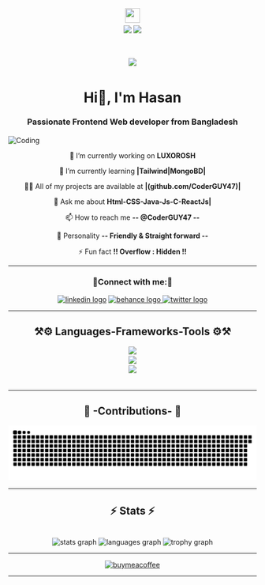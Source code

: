 <div align="center">
  <img height="30" width="30" src="https://images-wixmp-ed30a86b8c4ca887773594c2.wixmp.com/i/a9415ff0-40cb-44e8-b941-f9e3563c4238/d5afb2w-2e9d6840-6d33-4402-9c9b- 
  555c25781c9a.gif"/>
<br>
<img align="center" src="https://visitcount.itsvg.in/api?id=CoderGUY47&icon=1&color=12"/>
<img align="center" src="https://visitor-badge.laobi.icu/badge?page_id=CoderGUY47.CoderGUY47" />
</div>


<h1 align="center">
<img src="https://readme-typing-svg.demolab.com?font=Gabarito&weight=700&size=48&center=true&vCenter=true&pause=1000&color=789BF7&width=700&height=70&lines=wanna+see+my+hello+world+?+🔍;" />
</h1>

<h1 font-style="bold" align="center">Hi👋, I'm Hasan</h1>
<h3 align="center">Passionate Frontend Web developer from Bangladesh</h3>
<img align="center" width="1080" src="https://media.licdn.com/dms/image/D4E12AQEC-Ogww_k3Mw/article-cover_image-shrink_720_1280/0/1710841109274?e=2147483647&v=beta&t=2Z4Zot4ogR6QlSnJKm9AyxqDcWLo1iCgbKa7X-qdgAs" alt="Coding">

<div align="center">
  
🔭 I’m currently working on **LUXOROSH**
  
🌱 I’m currently learning **|Tailwind|MongoBD|**

👨‍💻 All of my projects are available at **|(github.com/CoderGUY47)|**

💬 Ask me about **Html-CSS-Java-Js-C-ReactJs|**

📫 How to reach me **-- @CoderGUY47 --**

🧑 Personality **-- Friendly & Straight forward --**

⚡ Fun fact **!! Overflow : Hidden !!**
</div>
 <hr/>

<h3 align="center">🔗Connect with me:🔗</h3>
<div align="center"> 
<a href="https://linkedin.com/in/dev-s-m-hasan-47guy" target="blank">
<img src="https://img.shields.io/static/v1?message=LinkedIn&logo=linkedin&label=&color=0077B5&logoColor=white&labelColor=&style=for-the-badge" height="28" alt="linkedin logo" /></a> 
<a href="https://www.behance.net/smhasan_coderguy47" target="blank">  
<img src="https://img.shields.io/static/v1?message=Behance&logo=behance&label=&color=1769ff&logoColor=white&labelColor=&style=for-the-badge" height="28" alt="behance logo"/>  </a> 
<a href="https://twitter.com/dev_s_m_hasan47" target="blank">
<img src="https://img.shields.io/static/v1?message=Twitter&logo=twitter&label=&color=1DA1F2&logoColor=white&labelColor=&style=for-the-badge" height="28" alt="twitter logo"/>
</a> 
</div>

<hr/>

<h2 align="center">⚒️⚙️ Languages-Frameworks-Tools ⚙️⚒️</h2>
<div align="center">
    <img src="https://skillicons.dev/icons?i=illustrator,html,css,vscode,github" /> <br>   
    <img src="https://skillicons.dev/icons?i=react,bootstrap,figma,nodejs,javascript,tailwind" /> <br>   
    <img src="https://skillicons.dev/icons?i=mongodb,c,java,nextjs,python,mysql" />
</div>
<br>

  <hr/>
<div align="center">
  <h2>📝 -Contributions- 📝</h2>
     <img align-items="center" alt="github contribution grid snake animation" src="https://raw.githubusercontent.com/CoderGUY47/CoderGUY47/output/github-contribution-grid-snake.svg">
    <br/>
</div>

<hr/>
<h2 align="center">⚡ Stats ⚡</h2>
<br>
<div align="center">
<img src="https://github-readme-stats.vercel.app/api?username=CoderGUY47&hide_title=false&hide_rank=false&show_icons=true&include_all_commits=false&count_private=true&disable_animations=false&theme=material-palenight&locale=en&hide_border=true" height="230" alt="stats graph"/>

<img src="https://github-readme-stats.vercel.app/api/top-langs?username=CoderGUY47&locale=en&hide_title=true&layout=compact&card_width=320&langs_count=7&theme=material-palenight&hide_border=true" height="190" alt="languages graph"/>
<img src="https://github-profile-trophy.vercel.app?username=CoderGUY47&no-bg=false&no-frame=false&margin-w=10" height="150" alt="trophy graph"  />
</div>


<hr/>
<div align="center">
<a href='https://github.com/CoderGUY47' target='_blank'><img height='64' style='border:0px;height:64px;' src="https://cdn.buymeacoffee.com/buttons/v2/default-yellow.png" class="w-36 h-8 sm:w-52 sm:h-12 mr-1 sm:mr-4" alt="buymeacoffee" /></a>

<hr/>
